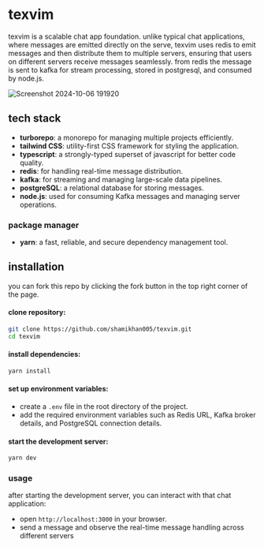 # texvim

texvim is a scalable chat app foundation. unlike typical chat applications, where messages are emitted directly on the serve, texvim uses redis to emit messages and then distribute them to multiple servers, ensuring that users on different servers receive messages seamlessly. from redis the message is sent to kafka for stream processing, stored in postgresql, and consumed by node.js.


![Screenshot 2024-10-06 191920](https://github.com/user-attachments/assets/c5ad2239-28d9-4211-8a1f-24e8ef7d94e8)

## tech stack

- **turborepo**: a monorepo for managing multiple projects efficiently.
- **tailwind CSS**: utility-first CSS framework for styling the application.
- **typescript**: a strongly-typed superset of javascript for better code quality.
- **redis**: for handling real-time message distribution.
- **kafka**: for streaming and managing large-scale data pipelines.
- **postgreSQL**: a relational database for storing messages.
- **node.js**: used for consuming Kafka messages and managing server operations.

### package manager 

- **yarn**: a fast, reliable, and secure dependency management tool.

## installation

you can fork this repo by clicking the fork button in the top right corner of the page.

#### clone repository:

```bash
git clone https://github.com/shamikhan005/texvim.git
cd texvim
```

#### install dependencies:

```bash
yarn install
```

#### set up environment variables:

- create a `.env` file in the root directory of the project.
- add the required environment variables such as Redis URL, Kafka broker details, and PostgreSQL connection details.

#### start the development server:

```bash
yarn dev
```

### usage 

after starting the development server, you can interact with that chat application:
- open `http://localhost:3000` in your browser.
- send a message and observe the real-time message handling across different servers





   

